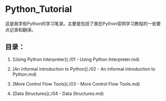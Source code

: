 # Python_Tutorial
这是我学些Python的学习笔录。主要是包括了我在Python官网学习教程的一些要点记录和翻译。

## 目录：
1. [Using Python Interpreter](./01 - Using Python Interpreter.md)

2. [An informal introduction to Python](./02 - An informal introduction to Python.md)

3. [More Control Flow Tools](./03 - More Control Flow Tools.md)

4. [Data Structures](./04 - Data Structures.md)
